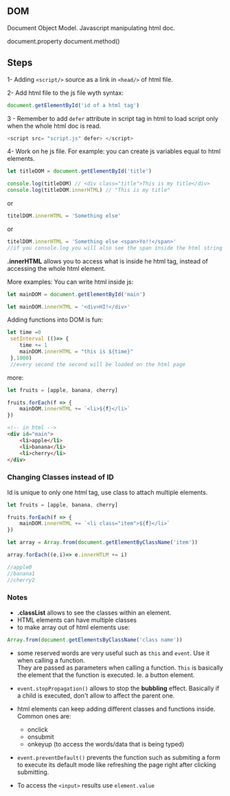 ## DOM

Document Object Model. 
Javascript manipulating html doc.

document.property
document.method()

## Steps

1- Adding `<script/>` source as a link in `<head/>` of html file.

2- Add html file to the js file wyth syntax: <br>
```js
document.getElementById('id of a html tag')
```

3 - Remember to add `defer` attribute in script tag in html to load script only when the whole html doc is read.<br>
```js
<script src= "script.js" defer> </script>
```

4- Work on he js file. For example: you can create js variables equal to html elements. <br>
```js
let titleDOM = document.getElementById('title')

console.log(titleDOM) // <div class="title">This is my title</div>
console.log(titleDOM.innerHTML) // "This is my title"
```
or
```js
titelDOM.innerHTML = 'Something else'
```
or
```js
titelDOM.innerHTML = 'Something else <span>Yo!!</span>'
//if you console.log you will also see the span inside the html string
```

**.innerHTML** allows you to access what is inside he html tag, instead of accessing the whole html element.

More examples: You can write html inside js:
```js
let mainDOM = document.getElementById('main')

let mainDOM.innerHTML = '<div>HI!</div>'
```

Adding functions into DOM is fun:

```js 
let time =0
 setInterval (()=> {
    time += 1
    mainDOM.innerHTML = "this is ${time}"
 },1000)
 //every second the second will be loaded on the html page 
```

more:
```js
let fruits = [apple, banana, cherry]

fruits.forEach(f => {
    mainDOM.innerHTML += `<li>${f}</li>`
})
```
```html
<!-- in html -->
<div id="main">
    <li>apple</li>
    <li>banana</li>
    <li>cherry</li>
</div>
```


### Changing Classes instead of ID
Id is unique to only one html tag, use class to attach multiple elements.

```js
let fruits = [apple, banana, cherry]

fruits.forEach(f => {
    mainDOM.innerHTML += `<li class="item">${f}</li>`
})

let array = Array.from(document.getElementByClassName('item'))

array.forEach((e,i)=> e.innerHTLM += i)

//apple0
//banana1
//cherry2
```

### Notes
- **.classList** allows to see the classes within an element.
- HTML elements can have multiple classes
- to make array out of html elements use:<br>
```js
Array.from(document.getElementsByClassName('class name'))
```
- some reserved words are very useful such as `this` and `event`. Use it when calling a function. <br>
They are passed as parameters when calling a function. 
`This` is basically the element that the function is executed. Ie. a button element. 

- `event.stopPropagation()` allows to stop the **bubbling** effect. Basically if a child is executed, don't allow to affect the parent one.
- html elements can keep adding different classes and functions inside. Common ones are: 
    - onclick
    - onsubmit
    - onkeyup (to access the words/data that is being typed)

- `event.preventDefault()` prevents the function such as submiting a form to execute its default mode like refreshing the page right after clicking submitting.

- To access the `<input>` results use `element.value`

